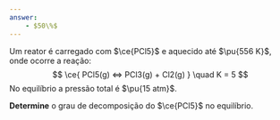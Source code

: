 ```yaml
---
answer:
    - $50\%$
---
```


Um reator é carregado com $\ce{PCl5}$ e aquecido até $\pu{556 K}$, onde ocorre a reação:
$$
    \ce{ PCl5(g) <=> PCl3(g) + Cl2(g) } \quad K = 5
$$
No equilíbrio a pressão total é $\pu{15 atm}$.

**Determine** o grau de decomposição do $\ce{PCl5}$ no equilíbrio.

